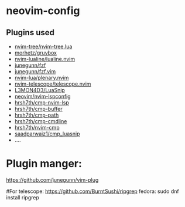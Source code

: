 # neovim-config

## Plugins used
- [nvim-tree/nvim-tree.lua](https://github.com/nvim-tree/nvim-tree.lua) 
- [morhetz/gruvbox](https://github.com/morhetz/gruvbox) 
- [nvim-lualine/lualine.nvim](https://github.com/nvim-lualine/lualine.nvim) 
- [junegunn/fzf](https://github.com/junegunn/fzf) 
- [junegunn/fzf.vim](https://github.com/junegunn/fzf.vim) 
- [nvim-lua/plenary.nvim](https://github.com/nvim-lua/plenary.nvim) 
- [nvim-telescope/telescope.nvim](https://github.com/nvim-telescope/telescope.nvim) 
- [L3MON4D3/LuaSnip](https://github.com/L3MON4D3/LuaSnip) 
- [neovim/nvim-lspconfig](https://github.com/neovim/nvim-lspconfig)
- [hrsh7th/cmp-nvim-lsp](https://github.com/hrsh7th/cmp-nvim-lsp)
- [hrsh7th/cmp-buffer](https://github.com/hrsh7th/cmp-buffer)
- [hrsh7th/cmp-path](https://github.com/hrsh7th/cmp-path)
- [hrsh7th/cmp-cmdline](https://github.com/hrsh7th/cmp-cmdline)
- [hrsh7th/nvim-cmp](https://github.com/hrsh7th/nvim-cmp)
- [saadparwaiz1/cmp_luasnip](https://github.com/saadparwaiz1/cmp_luasnip)
- ....

# Plugin manger:
https://github.com/junegunn/vim-plug

#For telescope:
https://github.com/BurntSushi/ripgrep
fedora: sudo dnf install ripgrep

